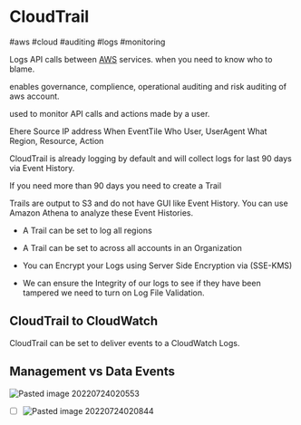 # CloudTrail
#aws #cloud #auditing #logs #monitoring 

Logs API calls between [AWS](AWS/AWS.md) services. when you need to know who to blame.

enables governance, complience, operational auditing and risk auditing of aws account.


used to monitor API calls and actions made by a user.

Ehere Source IP address
When EventTile
Who User, UserAgent
What Region, Resource, Action


CloudTrail is already logging by default and will collect logs for last 90 days via Event History.

If you need more than 90 days you need to create a Trail

Trails are output to S3 and do not have GUI like Event History. You can use Amazon Athena to analyze these Event Histories. 


- A Trail can be set to log all regions

- A Trail can be set to across all accounts in an Organization

- You can Encrypt your Logs using Server Side Encryption via (SSE-KMS)

- We can ensure the Integrity of our logs to see if they have been tampered we need to turn on Log File Validation.

## CloudTrail to CloudWatch

CloudTrail can be set to deliver events to a CloudWatch Logs.


## Management vs Data Events

![Pasted image 20220724020553](AWS/--%20Monitoring%20--/Pasted%20image%2020220724020553.png)


- [ ] ![Pasted image 20220724020844](AWS/--%20Monitoring%20--/Pasted%20image%2020220724020844.png)